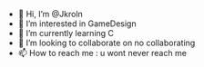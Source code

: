 - 👋 Hi, I’m @Jkroln
- 👀 I’m interested in GameDesign
- 🌱 I’m currently learning C
- 💞️ I’m looking to collaborate on no collaborating
- 📫 How to reach me : u wont never reach me

<!---
Jkroln/Jkroln is a ✨ special ✨ repository because its `README.md` (this file) appears on your GitHub profile.
You can click the Preview link to take a look at your changes.
--->
